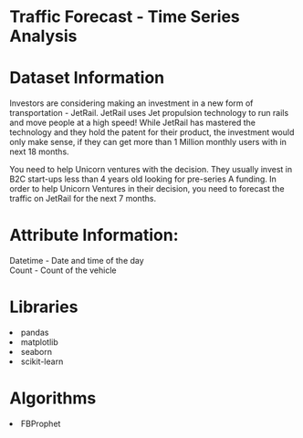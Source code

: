 # Traffic Forecast - Time Series Analysis



# Dataset Information

Investors are considering making an investment in a new form of transportation - JetRail. JetRail uses Jet propulsion technology to run rails and move people at a high speed! While JetRail has mastered the technology and they hold the patent for their product, the investment would only make sense, if they can get more than 1 Million monthly users with in next 18 months.
 
You need to help Unicorn ventures with the decision. They usually invest in B2C start-ups less than 4 years old looking for pre-series A funding. In order to help Unicorn Ventures in their decision, you need to forecast the traffic on JetRail for the next 7 months.


# Attribute Information:

Datetime - Date and time of the day \
Count - Count of the vehicle



# Libraries

<li>pandas
<li>matplotlib
<li>seaborn
<li>scikit-learn

# Algorithms

<li>FBProphet
 
